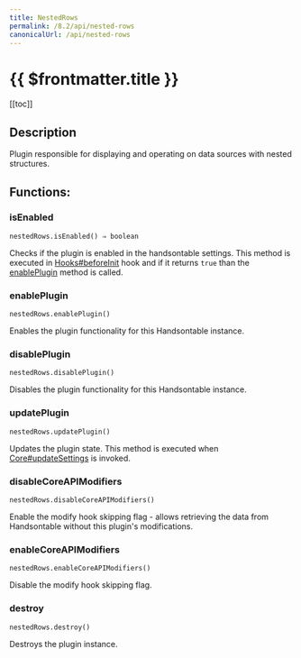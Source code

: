 ```yaml
---
title: NestedRows
permalink: /8.2/api/nested-rows
canonicalUrl: /api/nested-rows
---
```


# {{ $frontmatter.title }}

[[toc]]

## Description


Plugin responsible for displaying and operating on data sources with nested structures.


## Functions:

### isEnabled
`nestedRows.isEnabled() ⇒ boolean`

Checks if the plugin is enabled in the handsontable settings. This method is executed in [Hooks#beforeInit](./Hooks/#beforeInit)
hook and if it returns `true` than the [enablePlugin](#NestedRows+enablePlugin) method is called.



### enablePlugin
`nestedRows.enablePlugin()`

Enables the plugin functionality for this Handsontable instance.



### disablePlugin
`nestedRows.disablePlugin()`

Disables the plugin functionality for this Handsontable instance.



### updatePlugin
`nestedRows.updatePlugin()`

Updates the plugin state. This method is executed when [Core#updateSettings](./Core/#updateSettings) is invoked.



### disableCoreAPIModifiers
`nestedRows.disableCoreAPIModifiers()`

Enable the modify hook skipping flag - allows retrieving the data from Handsontable without this plugin's
modifications.



### enableCoreAPIModifiers
`nestedRows.enableCoreAPIModifiers()`

Disable the modify hook skipping flag.



### destroy
`nestedRows.destroy()`

Destroys the plugin instance.


